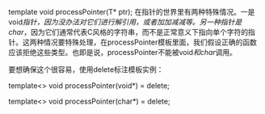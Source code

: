 

template<typename T>
void processPointer(T* ptr);
在指针的世界里有两种特殊情况。一是void*指针，因为没办法对它们进行解引用，或者加加减减等。另一种指针是char*，因为它们通常代表C风格的字符串，而不是正常意义下指向单个字符的指针。这两种情况要特殊处理，在processPointer模板里面，我们假设正确的函数应该拒绝这些类型。也即是说，processPointer不能被void*和char*调用。

要想确保这个很容易，使用delete标注模板实例：


template<>
void processPointer<void>(void*) = delete;

template<>
void processPointer<char>(char*) = delete;